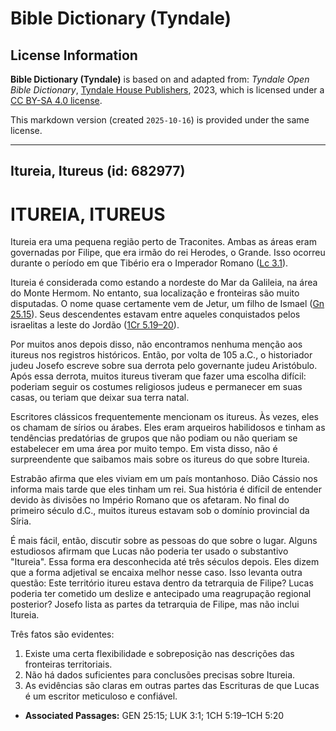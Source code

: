 # Bible Dictionary (Tyndale)

## License Information

**Bible Dictionary (Tyndale)** is based on and adapted from: _Tyndale Open Bible Dictionary_, [Tyndale House Publishers](https://tyndaleopenresources.com/), 2023, which is licensed under a [CC BY-SA 4.0 license](https://creativecommons.org/licenses/by-sa/4.0/legalcode.en).

This markdown version (created `2025-10-16`) is provided under the same license.



--------------------------------

## Itureia, Itureus (id: 682977)

ITUREIA, ITUREUS
================

Itureia era uma pequena região perto de Traconites. Ambas as áreas eram governadas por Filipe, que era irmão do rei Herodes, o Grande. Isso ocorreu durante o período em que Tibério era o Imperador Romano ([Lc 3\.1](https://ref.ly/Luke3:1)).

Itureia é considerada como estando a nordeste do Mar da Galileia, na área do Monte Hermom. No entanto, sua localização e fronteiras são muito disputadas. O nome quase certamente vem de Jetur, um filho de Ismael ([Gn 25\.15](https://ref.ly/Gen25:15)). Seus descendentes estavam entre aqueles conquistados pelos israelitas a leste do Jordão ([1Cr 5\.19–20](https://ref.ly/1Chr5:19-1Chr5:20)).

Por muitos anos depois disso, não encontramos nenhuma menção aos itureus nos registros históricos. Então, por volta de 105 a.C., o historiador judeu Josefo escreve sobre sua derrota pelo governante judeu Aristóbulo. Após essa derrota, muitos itureus tiveram que fazer uma escolha difícil: poderiam seguir os costumes religiosos judeus e permanecer em suas casas, ou teriam que deixar sua terra natal.

Escritores clássicos frequentemente mencionam os itureus. Às vezes, eles os chamam de sírios ou árabes. Eles eram arqueiros habilidosos e tinham as tendências predatórias de grupos que não podiam ou não queriam se estabelecer em uma área por muito tempo. Em vista disso, não é surpreendente que saibamos mais sobre os itureus do que sobre Itureia.

Estrabão afirma que eles viviam em um país montanhoso. Dião Cássio nos informa mais tarde que eles tinham um rei. Sua história é difícil de entender devido às divisões no Império Romano que os afetaram. No final do primeiro século d.C., muitos itureus estavam sob o domínio provincial da Síria.

É mais fácil, então, discutir sobre as pessoas do que sobre o lugar. Alguns estudiosos afirmam que Lucas não poderia ter usado o substantivo "Itureia". Essa forma era desconhecida até três séculos depois. Eles dizem que a forma adjetival se encaixa melhor nesse caso. Isso levanta outra questão: Este território itureu estava dentro da tetrarquia de Filipe? Lucas poderia ter cometido um deslize e antecipado uma reagrupação regional posterior? Josefo lista as partes da tetrarquia de Filipe, mas não inclui Itureia.

Três fatos são evidentes:

1. Existe uma certa flexibilidade e sobreposição nas descrições das fronteiras territoriais.
2. Não há dados suficientes para conclusões precisas sobre Itureia.
3. As evidências são claras em outras partes das Escrituras de que Lucas é um escritor meticuloso e confiável.

* **Associated Passages:** GEN 25:15; LUK 3:1; 1CH 5:19–1CH 5:20

